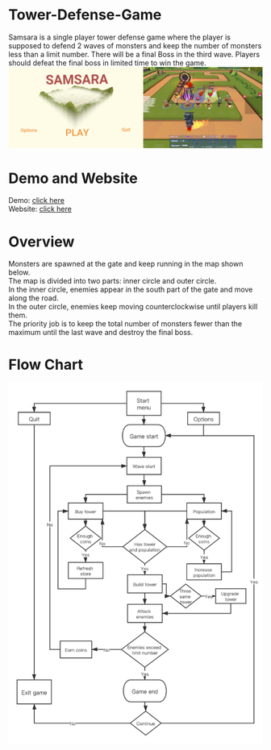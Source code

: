 # Tower-Defense-Game
Samsara is a single player tower defense game where the player is supposed to defend 2 waves of monsters and keep the number of monsters less than a limit number. There will be a final Boss in the third wave. Players should defeat the final boss in limited time to win the game. 
![image](https://github.com/YIYUAN-REN/Tower-Defense-Game/blob/main/show.png) 

# Demo and Website
Demo: [click here](https://www.youtube.com/watch?v=HpRXMqrT10M&feature=youtu.be&ab_channel=%E9%A3%98%E6%A8%B1%E7%9A%84%E9%A2%91%E9%81%93)  
Website: [click here](https://lxwmary.wixsite.com/samsara)

# Overview
Monsters are spawned at the gate and keep running in the map shown below.   
The map is divided into two parts: inner circle and outer circle.  
In the inner circle, enemies appear in the south part of the gate and move along the road.  
In the outer circle, enemies keep moving counterclockwise until players kill them.  
The priority job is to keep the total number of monsters fewer than the maximum until the last wave and destroy the final boss.

# Flow Chart
![image](https://github.com/YIYUAN-REN/Tower-Defense-Game/blob/main/Flow%20Chart.png)
